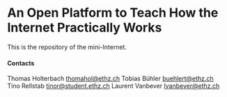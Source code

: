 # An Open Platform to Teach How the Internet Practically Works

This is the repository of the mini-Internet.

#### Contacts

Thomas Holterbach <thomahol@ethz.ch>
Tobias Bühler <buehlert@ethz.ch>
Tino Rellstab <tinor@student.ethz.ch>
Laurent Vanbever <lvanbever@ethz.ch>
